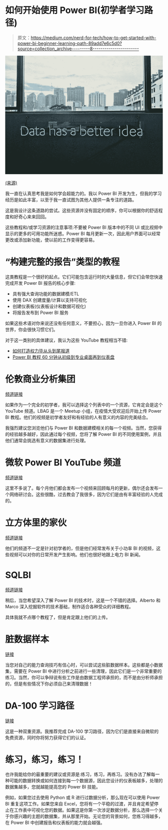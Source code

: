 # 如何开始使用 Power BI(初学者学习路径)

> 原文：<https://medium.com/nerd-for-tech/how-to-get-started-with-power-bi-beginner-learning-path-89add7e6c5d0?source=collection_archive---------8----------------------->

![](img/8e15b2988509b7db3e91ff931fb04c05.png)

[(来源)](https://unsplash.com/photos/1K6IQsQbizI)

我一直在认真思考我是如何学会超能力的。我以 Power BI 开发为生，但我的学习经历是如此丰富，以至于我一直试图为其他人提供一条专注的道路。

这是我设计这条道路的尝试。这些资源并没有固定的顺序，你可以根据你的舒适程度和好奇心来来回回。

这些教程和/或学习资源的注意事项:不要被 Power BI 版本中的不同 UI 或比视频中显示的更多的可用功能所迷惑。Power BI 每月更新一次，因此用户界面可以经常更改或添加新功能，使以前的工作变得更容易。

# “构建完整的报告”类型的教程

这类教程是一个很好的起点。它们可能包含运行时的大量信息，但它们会带您快速完成开发 Power BI 报告的核心步骤:

*   具有强大查询功能的数据建模/ETL
*   使用 DAX 创建度量/计算以支持可视化
*   创建仪表板(仪表板设计和数据可视化)
*   将报告发布到 Power BI 服务

如果这些术语对你来说还没有任何意义，不要担心，因为一旦你进入 Power BI 的世界，你会很快习惯它们。

对于这一类别的具体建议，我认为这些 YouTube 教程相当不错:

*   [如何打造权力毕从头到尾报道](https://youtu.be/Z2t7l8b1uWU)
*   [Power BI 教程 60 分钟从初级到专业桌面再到仪表盘](https://youtu.be/AGrl-H87pRU)

# 伦敦商业分析集团

[频道链接](https://www.youtube.com/c/LondonBusinessAnalyticsGroup/videos)

如果作为一个完全的初学者，我可以选择这个列表中的一个资源，它肯定会是这个 YouTube 频道。LBAG 是一个 Meetup 小组，在疫情大受欢迎后开始上传 Power BI 教程。他们的视频是初学者友好和有经验的人有意义的内容的完美结合。

我强烈建议您浏览他们与 Power BI 和数据建模相关的每一个视频。当然，您获得的经验越多越好，因此通过每个视频，您将了解 Power BI 的不同使用案例，并且他们通常会挑选有意义的数据集进行处理。

# 微软 Power BI YouTube 频道

[频道链接](https://www.youtube.com/c/MSPowerBI/videos)

这里不多说了。每个月他们都会发布一个视频来回顾每月的更新，偶尔还会发布一个网络研讨会。这些很酷，过去教会了我很多，因为它们是由有丰富经验的人完成的。

# 立方体里的家伙

[频道链接](https://www.youtube.com/c/GuyinaCube/videos)

他们的频道不一定是针对初学者的，但是他们经常发布关于小功率 BI 的视频，这些视频可以对你的日常开发产生影响。他们也很好地跟上电力 BI 新闻。

# SQLBI

[频道链接](https://www.youtube.com/c/SQLBI/videos)

稍后，当您希望深入了解 Power BI 的技术时，这是一个不错的选择。Alberto 和 Marco 深入挖掘软件的技术基础，制作适合各种受众的详细教程。

具体我就不点哪个教程了，但是肯定跟上他们的上传。

# 脏数据样本

[链接](https://foresightbi.com.ng/microsoft-power-bi/dirty-data-samples-to-practice-on)

当您对自己的能力查询技巧有信心时，可以尝试这些脏数据样本。这些都是小数据集，需要在 Power BI 中进行分析之前进行一些清理，因此它们是一个非常重要的练习。当然，你可以争辩说有些工作是由数据工程师承担的，而不是由分析师承担的，但是有些情况下你必须自己来清理数据！

# DA-100 学习路径

[链接](https://docs.microsoft.com/en-us/learn/certifications/exams/da-100?tab=tab-learning-paths)

这是一种双重资源。我推荐完成 DA-100 学习路径，因为它们是直接来自微软的免费资源，同时你将努力获得它们的认证。

# 练习，练习，练习！

也许我能给你的最重要的建议或资源是:练习，练习，再练习。没有办法了解每一种可能的数据转换或如何连接到每一个数据源，因此您设计的仪表板越多，处理的数据集越多，您就越能提高您的 Power BI 技能。

例如，如果您过去使用 Python 或 R 进行过数据分析，那么现在可以使用 Power BI 重复这项工作。如果您来自 Excel，您将有一个平稳的过渡，并且肯定希望停止在工作表中可视化您的数据。如果这是你第一次涉足数据分析，那么选择一个关于你感兴趣的主题的数据集，并从那里开始。无论您的背景如何，您练习得越多，在 Power BI 中创建报告和仪表板的能力就会越强。